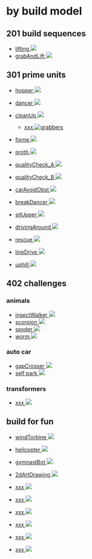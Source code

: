 # by build model


## 201 build sequences

* [lifting ![](./201_build/liftting/image-10.png)](./201_build/liftting/readme.md)
* [grabAndLift ![](./201_build/grabAndLift/image.png)](./201_build/grabAndLift/readme.md)

## 301 prime units


* [hopper ![](./301_primeUnits/01_hopper/hop_mes.png)](./301_primeUnits/01_hopper/readme.md)
* [dancer ![](./301_primeUnits/02_dancer/image.png)](./301_primeUnits/02_dancer/readme.md)
* [cleanUp ![](./301_primeUnits/03_cleanUp/build1.png)](./301_primeUnits/03_cleanUp/readme.md)
    * [xxx ![grabbers](./201_build/grabbers/image.png)](./201_build/grabbers/readme.md)
    
* [fixme ![](./301_primeUnits/04_brokenFix/image.png)](./301_primeUnits/04_brokenFix/readme.md)
* [proth ![](./301_primeUnits/05_prothDesign/image-1.png)](./301_primeUnits/05_prothDesign/readme.md)
* [qualityCheck_A ![](./301_primeUnits/06_qualityCheck_A/image-2.png)](./301_primeUnits/06_qualityCheck_A/readme.md)
* [qualityCheck_B ![](./301_primeUnits/06_qualityCheck_B/image.png)](./301_primeUnits/06_qualityCheck_B/readme.md)
* [carAvoidObst ![](./301_primeUnits/07_carAvoidObst/image-2.png)](./301_primeUnits/07_carAvoidObst/readme.md)
* [breakDancer ![](./301_primeUnits/08_breakDancer/image.png)](./301_primeUnits/08_breakDancer/readme.md)
* [sitUpper ![](./301_primeUnits/09_sitUpper/image.png)](./301_primeUnits/09_sitUpper/readme.md)
* [drivingAround ![](./301_primeUnits/10_drivingAround/image.png)](./301_primeUnits/10_drivingAround/readme.md)
* [rescue ![](./301_primeUnits/11_rescue_objects/image-2.png)](./301_primeUnits/11_rescue_objects/readme.md)
* [lineDrive ![](./301_primeUnits/12_lineDrive/image-1.png)](./301_primeUnits/12_lineDrive/readme.md)
* [uphill ![](./301_primeUnits/13_uphill/image.png)](./301_primeUnits/13_uphill/readme.md)




## 402 challenges 

### animals

* [insectWalker ![](./402_challenges/1_animalMimic/insectWalker/image.png)](./402_challenges/1_animalMimic/insectWalker/readme.md)
* [scorpion ![](./402_challenges/1_animalMimic/scorpion/image-1.png)](./402_challenges/1_animalMimic/scorpion/readme.md)
* [spyder ![](./402_challenges/1_animalMimic/spyder/image.png)](./402_challenges/1_animalMimic/spyder/readme.md)
* [worm ![](./402_challenges/1_animalMimic/worm/image.png)](./402_challenges/1_animalMimic/worm/readme.md)

### auto car

* [gapCrosser ![](./402_challenges/2_autoCar/gapCrosser/image.png)](./402_challenges/2_autoCar/gapCrosser/readme.md)
* [self park ![](./402_challenges/2_autoCar/hotDorSelfPark/image.png)](./402_challenges/2_autoCar/hotDorSelfPark/readme.md)

### transformers
* [xxx ![](./402_challenges/3_transformers/atlabTransf/image.png)](./402_challenges/3_transformers/atlabTransf/readme.md)


## build for fun

* [windTorbine ![](./202_buildForFun/windTorbine/image.png)](./202_buildForFun/windTorbine/readme.md)
* [helicopter ![](./202_buildForFun/helicopter/image.png)](./202_buildForFun/helicopter/readme.md)
* [gymnastBot ![](./202_buildForFun/gymnastBot/image-1.png)](./202_buildForFun/gymnastBot/readme.md)
* [2dArtDrawing ![](./202_buildForFun/2dArtDrawing/image.png)](./202_buildForFun/2dArtDrawing/readme.md)



* [xxx ![](./)](./)
* [xxx ![](./)](./)
* [xxx ![](./)](./)
* [xxx ![](./)](./)
* [xxx ![](./)](./)
* [xxx ![](./)](./)